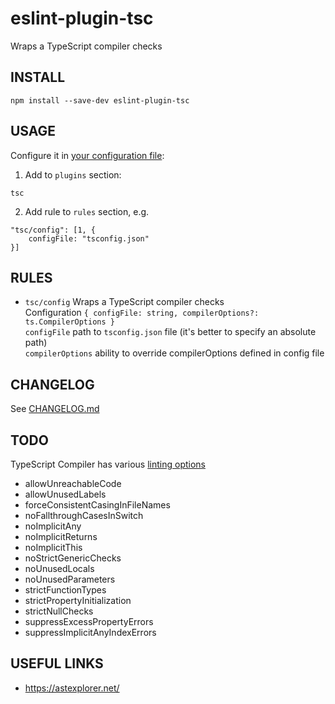 # eslint-plugin-tsc
Wraps a TypeScript compiler checks

## INSTALL
```
npm install --save-dev eslint-plugin-tsc
```

## USAGE
Configure it in [your configuration file](https://eslint.org/docs/user-guide/configuring):  
1. Add to `plugins` section:
```
tsc
```
2. Add rule to `rules` section, e.g.
```
"tsc/config": [1, {
    configFile: "tsconfig.json"
}]
```

## RULES
* `tsc/config` Wraps a TypeScript compiler checks  
  Configuration `{ configFile: string, compilerOptions?: ts.CompilerOptions }`  
  `configFile` path to `tsconfig.json` file  (it's better to specify an absolute path)  
  `compilerOptions` ability to override compilerOptions defined in config file

## CHANGELOG
See [CHANGELOG.md](CHANGELOG.md)

## TODO
TypeScript Compiler has various [linting options](http://www.typescriptlang.org/docs/handbook/compiler-options.html)
* allowUnreachableCode
* allowUnusedLabels
* forceConsistentCasingInFileNames
* noFallthroughCasesInSwitch
* noImplicitAny
* noImplicitReturns
* noImplicitThis
* noStrictGenericChecks
* noUnusedLocals
* noUnusedParameters
* strictFunctionTypes
* strictPropertyInitialization
* strictNullChecks
* suppressExcessPropertyErrors
* suppressImplicitAnyIndexErrors

## USEFUL LINKS
* https://astexplorer.net/
